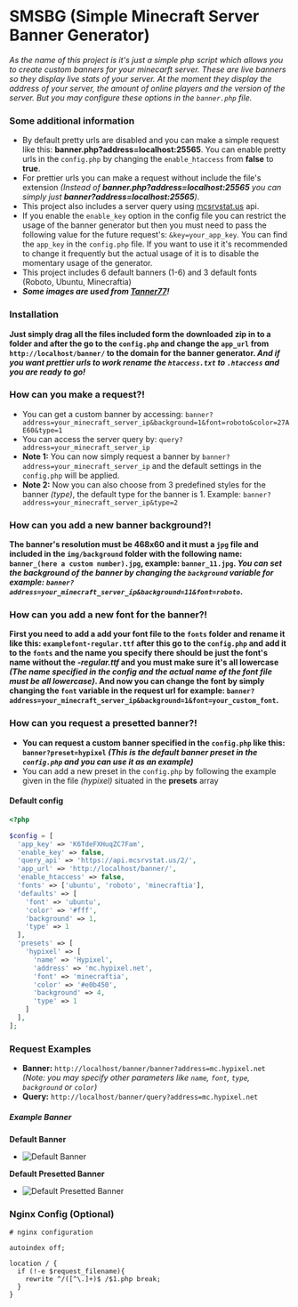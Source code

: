 # SMSBG (Simple Minecraft Server Banner Generator)

*As the name of this project is it's just a simple php script which allows you to create custom banners for your minecarft server. These are live banners so they display live stats of your server. At the moment they display the address of your server, the amount of online players and the version of the server.
But you may configure these options in the `banner.php` file.*

### Some additional information

* By default pretty urls are disabled and you can make a simple request like this: __banner.php?address=localhost:25565__. You can enable pretty urls in the `config.php` by changing the `enable_htaccess` from __false__ to __true__.
* For prettier urls you can make a request without include the file's extension _(Instead of __banner.php?address=localhost:25565__ you can simply just __banner?address=localhost:25565__)_.
* This project also includes a server query using [mcsrvstat.us](https://mcsrvstat.us/) api.
* If you enable the `enable_key` option in the config file you can restrict the usage of the banner generator but then you must need to pass the following value for the future request's: `&key=your_app_key`. You can find the `app_key` in the `config.php` file. If you want to use it it's recommended to change it frequently but the actual usage of it is to disable the momentary usage of the generator.
* This project includes 6 default banners (1-6) and 3 default fonts (Roboto, Ubuntu, Minecraftia)
* **_Some images are used from [Tanner77](https://www.planetminecraft.com/texture_pack/vividhd-512x/)!_**

### Installation

**Just simply drag all the files included form the downloaded zip in to a folder and after the go to the `config.php` and change the `app_url` from `http://localhost/banner/` to the domain for the banner generator. _And if you want prettier urls to work rename the `htaccess.txt` to `.htaccess` and you are ready to go!_**

### How can you make a request?!

* You can get a custom banner by accessing: `banner?address=your_minecraft_server_ip&background=1&font=roboto&color=27AE60&type=1`
* You can access the server query by: `query?address=your_minecraft_server_ip`
* __Note 1:__ You can now simply request a banner by `banner?address=your_minecraft_server_ip` and the default settings in the `config.php` will be applied.
* __Note 2:__ Now you can also choose from 3 predefined styles for the banner _(type)_, the default type for the banner is 1. Example: `banner?address=your_minecraft_server_ip&type=2`

### How can you add a new banner background?!

**The banner's resolution must be 468x60 and it must a `jpg` file and included in the `img/background` folder with the following name: `banner_(here a custom number).jpg`, example: `banner_11.jpg`. _You can set the background of the banner by changing the `background` variable for example: `banner?address=your_minecraft_server_ip&background=11&font=roboto`_.**

### How can you add a new font for the banner?!

**First you need to add a add your font file to the `fonts` folder and rename it like this: `examplefont-regular.ttf` after this go to the `config.php` and add it to the `fonts` and the name you specify there should be just the font's name without the _-regular.ttf_ and you must make sure it's all lowercase _(The name specified in the config and the actual name of the font file must be all lowercase)_. And now you can change the font by simply changing the `font` variable in the request url for example: `banner?address=your_minecraft_server_ip&background=1&font=your_custom_font`.**

### How can you request a presetted banner?!

* __You can request a custom banner specified in the `config.php` like this: `banner?preset=hypixel` *(This is the default banner preset in the `config.php` and you can use it as an example)*__
* You can add a new preset in the `config.php` by following the example given in the file _(hypixel)_ situated in the **presets** array 

#### Default config

```php
<?php

$config = [
  'app_key' => 'K6TdeFXHuqZC7Fam',
  'enable_key' => false,
  'query_api' => 'https://api.mcsrvstat.us/2/',
  'app_url' => 'http://localhost/banner/',
  'enable_htaccess' => false,
  'fonts' => ['ubuntu', 'roboto', 'minecraftia'],
  'defaults' => [
    'font' => 'ubuntu',
    'color' => '#fff',
    'background' => 1,
    'type' => 1
  ],
  'presets' => [
    'hypixel' => [
      'name' => 'Hypixel',
      'address' => 'mc.hypixel.net',
      'font' => 'minecraftia',
      'color' => '#e0b450',
      'background' => 4,
      'type' => 1
    ]
  ],
];
```

### Request Examples

* __Banner:__ `http://localhost/banner/banner?address=mc.hypixel.net` _(Note: you may specify other parameters like `name`, `font`, `type`, `background` or `color`)_
* __Query:__ `http://localhost/banner/query?address=mc.hypixel.net`

##### Example Banner

**Default Banner**
* ![Default Banner](https://i.ibb.co/MkmYRKW/banner-example.jpg)

**Default Presetted Banner**
* ![Default Presetted Banner](https://i.ibb.co/PMRkskY/banner-preset.jpg)

### Nginx Config (Optional)

```nginx
# nginx configuration

autoindex off;

location / {
  if (!-e $request_filename){
    rewrite ^/([^\.]+)$ /$1.php break;
  }
}
```
